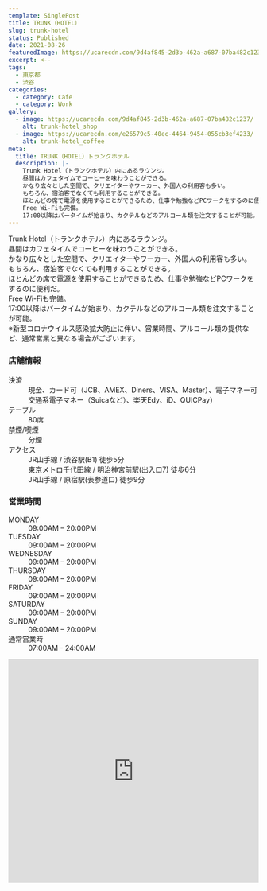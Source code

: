 ```yaml
---
template: SinglePost
title: TRUNK（HOTEL）
slug: trunk-hotel
status: Published
date: 2021-08-26
featuredImage: https://ucarecdn.com/9d4af845-2d3b-462a-a687-07ba482c1237/
excerpt: <--
tags:
  - 東京都
  - 渋谷
categories:
  - category: Cafe
  - category: Work
gallery:
  - image: https://ucarecdn.com/9d4af845-2d3b-462a-a687-07ba482c1237/
    alt: trunk-hotel_shop
  - image: https://ucarecdn.com/e26579c5-40ec-4464-9454-055cb3ef4233/
    alt: trunk-hotel_coffee
meta:
  title: TRUNK（HOTEL）トランクホテル
  description: |-
    Trunk Hotel（トランクホテル）内にあるラウンジ。
    昼間はカフェタイムでコーヒーを味わうことができる。
    かなり広々とした空間で、クリエイターやワーカー、外国人の利用客も多い。
    もちろん、宿泊客でなくても利用することができる。
    ほとんどの席で電源を使用することができるため、仕事や勉強などPCワークをするのに便利だ。
    Free Wi-Fiも完備。
    17:00以降はバータイムが始まり、カクテルなどのアルコール類を注文することが可能。
---
```

Trunk Hotel（トランクホテル）内にあるラウンジ。\
昼間はカフェタイムでコーヒーを味わうことができる。\
かなり広々とした空間で、クリエイターやワーカー、外国人の利用客も多い。\
もちろん、宿泊客でなくても利用することができる。\
ほとんどの席で電源を使用することができるため、仕事や勉強などPCワークをするのに便利だ。\
Free Wi-Fiも完備。\
17:00以降はバータイムが始まり、カクテルなどのアルコール類を注文することが可能。\
※新型コロナウイルス感染拡大防止に伴い、営業時間、アルコール類の提供など、通常営業と異なる場合がございます。

### 店舗情報

<dl id="info">
<dt>決済</dt>
<dd>現金、カード可（JCB、AMEX、Diners、VISA、Master）、電子マネー可交通系電子マネー（Suicaなど）、楽天Edy、iD、QUICPay）</dd>
<dt>テーブル</dt>
<dd>80席</dd>
<dt>禁煙/喫煙</dt>
<dd>分煙</dd>
<dt>アクセス</dt>
<dd>JR山手線 / 渋谷駅(B1) 徒歩5分</dd>
<dd>東京メトロ千代田線 / 明治神宮前駅(出入口7) 徒歩6分</dd>
<dd>JR山手線 / 原宿駅(表参道口) 徒歩9分</dd>
</dl>

### 営業時間

<dl id="op_h">
<dt>MONDAY</dt>
<dd>09:00AM – 20:00PM</dd>
<dt>TUESDAY</dt>
<dd>09:00AM – 20:00PM</dd>
<dt>WEDNESDAY</dt>
<dd>09:00AM – 20:00PM</dd>
<dt>THURSDAY</dt>
<dd>09:00AM – 20:00PM</dd>
<dt>FRIDAY</dt>
<dd>09:00AM – 20:00PM</dd>
<dt>SATURDAY</dt>
<dd>09:00AM – 20:00PM</dd>
<dt>SUNDAY</dt>
<dd>09:00AM – 20:00PM</dd>
<dt>通常営業時</dt>
<dd>07:00AM - 24:00AM</dd>
</dl>

<iframe src="https://www.google.com/maps/embed?pb=!1m14!1m8!1m3!1d12966.066187617582!2d139.7039109!3d35.6642811!3m2!1i1024!2i768!4f13.1!3m3!1m2!1s0x0%3A0x31ce1fb9d5b9c958!2zVFJVTkvvvIhMT1VOR0XvvIk!5e0!3m2!1sja!2sjp!4v1629971605578!5m2!1sja!2sjp" width="100%" height="450" style="border:0;" allowfullscreen="" loading="lazy"></iframe>